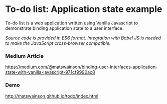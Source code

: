# To-do list: Application state example

To-do list is a web application written using Vanilla Javascript to demonstrate binding application state to a user interface. 

*Source code is provided in ES6 format. Integration with Babel JS is needed to make the JavaScript cross-browser compatible.*

### Medium Article
https://medium.com/@matswainson/binding-user-interfaces-application-state-with-vanilla-javascript-971cf9990ac8

### Demo
http://matswainson.github.io/todo/index.html
